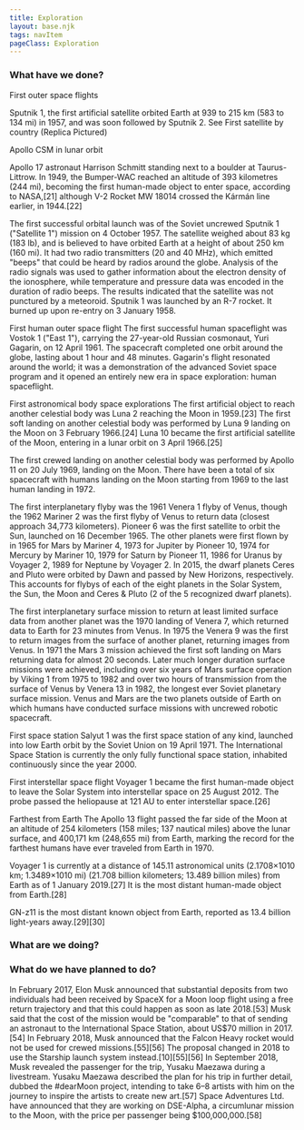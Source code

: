 ```yaml
---
title: Exploration
layout: base.njk
tags: navItem
pageClass: Exploration
---
```


<h3>What have we done?</h3><p>
First outer space flights

Sputnik 1, the first artificial satellite orbited Earth at 939 to 215 km (583 to 134 mi) in 1957, and was soon followed by Sputnik 2. See First satellite by country (Replica Pictured)

Apollo CSM in lunar orbit

Apollo 17 astronaut Harrison Schmitt standing next to a boulder at Taurus-Littrow.
In 1949, the Bumper-WAC reached an altitude of 393 kilometres (244 mi), becoming the first human-made object to enter space, according to NASA,[21] although V-2 Rocket MW 18014 crossed the Kármán line earlier, in 1944.[22]

The first successful orbital launch was of the Soviet uncrewed Sputnik 1 ("Satellite 1") mission on 4 October 1957. The satellite weighed about 83 kg (183 lb), and is believed to have orbited Earth at a height of about 250 km (160 mi). It had two radio transmitters (20 and 40 MHz), which emitted "beeps" that could be heard by radios around the globe. Analysis of the radio signals was used to gather information about the electron density of the ionosphere, while temperature and pressure data was encoded in the duration of radio beeps. The results indicated that the satellite was not punctured by a meteoroid. Sputnik 1 was launched by an R-7 rocket. It burned up upon re-entry on 3 January 1958.

First human outer space flight
The first successful human spaceflight was Vostok 1 ("East 1"), carrying the 27-year-old Russian cosmonaut, Yuri Gagarin, on 12 April 1961. The spacecraft completed one orbit around the globe, lasting about 1 hour and 48 minutes. Gagarin's flight resonated around the world; it was a demonstration of the advanced Soviet space program and it opened an entirely new era in space exploration: human spaceflight.

First astronomical body space explorations
The first artificial object to reach another celestial body was Luna 2 reaching the Moon in 1959.[23] The first soft landing on another celestial body was performed by Luna 9 landing on the Moon on 3 February 1966.[24] Luna 10 became the first artificial satellite of the Moon, entering in a lunar orbit on 3 April 1966.[25]

The first crewed landing on another celestial body was performed by Apollo 11 on 20 July 1969, landing on the Moon. There have been a total of six spacecraft with humans landing on the Moon starting from 1969 to the last human landing in 1972.

The first interplanetary flyby was the 1961 Venera 1 flyby of Venus, though the 1962 Mariner 2 was the first flyby of Venus to return data (closest approach 34,773 kilometers). Pioneer 6 was the first satellite to orbit the Sun, launched on 16 December 1965. The other planets were first flown by in 1965 for Mars by Mariner 4, 1973 for Jupiter by Pioneer 10, 1974 for Mercury by Mariner 10, 1979 for Saturn by Pioneer 11, 1986 for Uranus by Voyager 2, 1989 for Neptune by Voyager 2. In 2015, the dwarf planets Ceres and Pluto were orbited by Dawn and passed by New Horizons, respectively. This accounts for flybys of each of the eight planets in the Solar System, the Sun, the Moon and Ceres & Pluto (2 of the 5 recognized dwarf planets).

The first interplanetary surface mission to return at least limited surface data from another planet was the 1970 landing of Venera 7, which returned data to Earth for 23 minutes from Venus. In 1975 the Venera 9 was the first to return images from the surface of another planet, returning images from Venus. In 1971 the Mars 3 mission achieved the first soft landing on Mars returning data for almost 20 seconds. Later much longer duration surface missions were achieved, including over six years of Mars surface operation by Viking 1 from 1975 to 1982 and over two hours of transmission from the surface of Venus by Venera 13 in 1982, the longest ever Soviet planetary surface mission. Venus and Mars are the two planets outside of Earth on which humans have conducted surface missions with uncrewed robotic spacecraft.

First space station
Salyut 1 was the first space station of any kind, launched into low Earth orbit by the Soviet Union on 19 April 1971. The International Space Station is currently the only fully functional space station, inhabited continuously since the year 2000.

First interstellar space flight
Voyager 1 became the first human-made object to leave the Solar System into interstellar space on 25 August 2012. The probe passed the heliopause at 121 AU to enter interstellar space.[26]

Farthest from Earth
The Apollo 13 flight passed the far side of the Moon at an altitude of 254 kilometers (158 miles; 137 nautical miles) above the lunar surface, and 400,171 km (248,655 mi) from Earth, marking the record for the farthest humans have ever traveled from Earth in 1970.

Voyager 1 is currently at a distance of 145.11 astronomical units (2.1708×1010 km; 1.3489×1010 mi) (21.708 billion kilometers; 13.489 billion miles) from Earth as of 1 January 2019.[27] It is the most distant human-made object from Earth.[28]

GN-z11 is the most distant known object from Earth, reported as 13.4 billion light-years away.[29][30]</p>
</p>
<h3>
What are we doing?
</h3>
<p></p>
<h3>
What do we have planned to do?
</h3><p>In February 2017, Elon Musk announced that substantial deposits from two individuals had been received by SpaceX for a Moon loop flight using a free return trajectory and that this could happen as soon as late 2018.[53] Musk said that the cost of the mission would be "comparable" to that of sending an astronaut to the International Space Station, about US$70 million in 2017.[54] In February 2018, Musk announced that the Falcon Heavy rocket would not be used for crewed missions.[55][56] The proposal changed in 2018 to use the Starship launch system instead.[10][55][56] In September 2018, Musk revealed the passenger for the trip, Yusaku Maezawa during a livestream. Yusaku Maezawa described the plan for his trip in further detail, dubbed the #dearMoon project, intending to take 6–8 artists with him on the journey to inspire the artists to create new art.[57]
Space Adventures Ltd. have announced that they are working on DSE-Alpha, a circumlunar mission to the Moon, with the price per passenger being $100,000,000.[58]</p>
</section>
